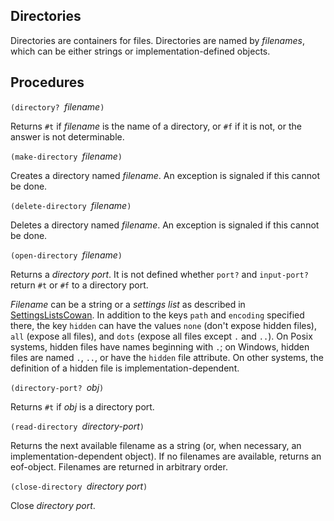 ## Directories

Directories are containers for files.
Directories are named by *filenames*, which can be either strings
or implementation-defined objects.

## Procedures

`(directory? `*filename*`)`

Returns `#t` if *filename* is the name of a directory,
or `#f` if it is not, or the answer is not determinable.

`(make-directory `*filename*`)`

Creates a directory named *filename*.  An exception is signaled if this cannot be done.

`(delete-directory `*filename*`)`

Deletes a directory named *filename*.  An exception is signaled if this cannot be done.

`(open-directory `*filename*`)`

Returns a *directory port*.
It is not defined whether `port?` and `input-port?`
return `#t` or `#f` to a directory port.

*Filename* can be a string or a *settings list*
as described in [SettingsListsCowan](SettingsListsCowan.md).
In addition to the keys `path` and `encoding` specified there,
the key `hidden` can have the values `none` (don't expose hidden files),
`all` (expose all files), and `dots` (expose all files except `.` and `..`).
On Posix systems, hidden files have names beginning with `.`;
on Windows, hidden files are named `.`, `..`, or have the `hidden` file attribute.
On other systems, the definition of a hidden file is implementation-dependent.

`(directory-port? `*obj*`)`

Returns `#t` if *obj* is a directory port.

`(read-directory `*directory-port*`)`

Returns the next available filename as a string
(or, when necessary, an implementation-dependent object).
If no filenames are available, returns an eof-object.
Filenames are returned in arbitrary order.

`(close-directory `*directory port*`)`

Close *directory port*.
